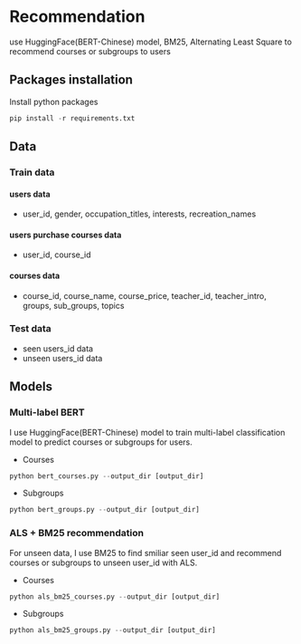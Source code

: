 # Recommendation
use HuggingFace(BERT-Chinese) model, BM25,  Alternating Least Square to recommend courses or subgroups to users

## Packages installation
Install python packages
```python
pip install -r requirements.txt
```
## Data
### Train data
#### users data
- user_id, gender, occupation_titles, interests, recreation_names
#### users purchase courses data
- user_id, course_id
#### courses data
- course_id, course_name, course_price, teacher_id, teacher_intro, groups, sub_groups, topics

### Test data
- seen users_id data
- unseen users_id data

## Models
### Multi-label BERT
I use HuggingFace(BERT-Chinese) model to train multi-label classification model to predict courses or subgroups for users.
- Courses
```python
python bert_courses.py --output_dir [output_dir]
```
- Subgroups
```python
python bert_groups.py --output_dir [output_dir]
```

### ALS + BM25 recommendation
For unseen data, I use BM25 to find smiliar seen user_id and recommend  courses or subgroups to unseen user_id with ALS.
- Courses
```python
python als_bm25_courses.py --output_dir [output_dir]
```
- Subgroups
```python
python als_bm25_groups.py --output_dir [output_dir]
```
